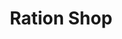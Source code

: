 ---
title: "Ration Shop"
url: /neyyattinkara/ration-shop-dhanuvachapuram-road-5/
shop: convenience
---